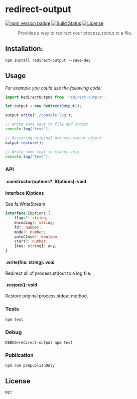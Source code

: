 # redirect-output

[![npm version badge](https://img.shields.io/npm/v/envisor.svg)](https://www.npmjs.org/package/redirect-output)
[![Build Status](https://travis-ci.org/monolithed/redirect-output.png)](https://travis-ci.org/monolithed/redirect-output)
[![License](https://img.shields.io/badge/license-MIT-brightgreen.svg)](LICENSE.txt)

> Provides a way to redirect your process.stdout to a file.

## Installation:

```shell
npm install redirect-output --save-dev
```

## Usage

*For example you could use the following code:*

```ts
import RedirectOutput from 'redirect-output';

let output = new RedirectOutput();

output.write('./console.log');

// Write some text to file and stdout
console.log('text');

// Restoring original process.stdout object
output.restore();

// Write some text to stdout only
console.log('text');
```

### API

#### .constructor(options?: IOptions): void

#### interface IOptions

See fs.WriteStream

```ts
interface IOptions {
	flags?: string;
	encoding?: string;
	fd?: number;
	mode?: number;
	autoClose?: boolean;
	start?: number;
	[key: string]: any;
}
```

#### .write(file: string): void

Redirect all of process.stdout to a log file.

#### .restore(): void

Restore original process.stdout method.

### Tests

```
npm test
```

### Debug

```
DEBUG=redirect-output npm test
```

### Publication

```
npm run prepublishOnly
```

## License
	MIT
